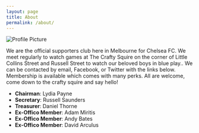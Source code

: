 ```yaml
---
layout: page
title: About
permalink: /about/
---
```


<img src="{{ site.baseurl }}/assets/about-us.jpg" title="Profile Picture" class="profile">

We are the official supporters club here in Melbourne for Chelsea FC. We meet regularly to watch games at The Crafty Squire on the corner of Little Collins Street and Russell Street to watch our beloved boys in blue play.. We can be contacted by email, Facebook,
or Twitter with the links below. Membership is available which comes with many perks.  All are welcome, come down to the crafty squire and say hello!

- **Chairman**: Lydia Payne
- **Secretary**: Russell Saunders
- **Treasurer**: Daniel Thorne
- **Ex-Offico Member**: Adam Miritis
- **Ex-Offico Member**: Andy Bates
- **Ex-Offico Member**: David Arculus
